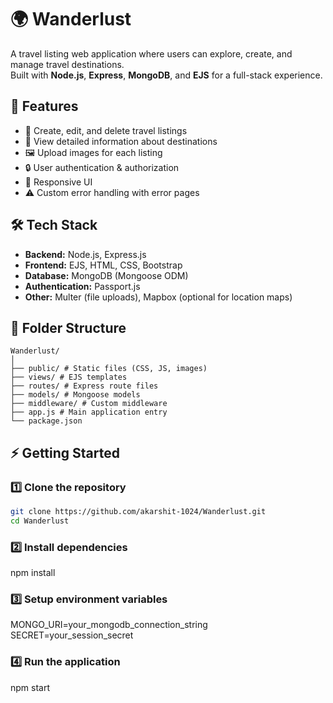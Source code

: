 # 🌍 Wanderlust

A travel listing web application where users can explore, create, and manage travel destinations.  
Built with **Node.js**, **Express**, **MongoDB**, and **EJS** for a full-stack experience.

## 🚀 Features
- 📝 Create, edit, and delete travel listings
- 📍 View detailed information about destinations
- 🖼️ Upload images for each listing
- 🔒 User authentication & authorization
- 📱 Responsive UI
- ⚠️ Custom error handling with error pages

## 🛠️ Tech Stack
- **Backend:** Node.js, Express.js
- **Frontend:** EJS, HTML, CSS, Bootstrap
- **Database:** MongoDB (Mongoose ODM)
- **Authentication:** Passport.js
- **Other:** Multer (file uploads), Mapbox (optional for location maps)

## 📂 Folder Structure
```
Wanderlust/
│
├── public/ # Static files (CSS, JS, images)
├── views/ # EJS templates
├── routes/ # Express route files
├── models/ # Mongoose models
├── middleware/ # Custom middleware
├── app.js # Main application entry
└── package.json
```

## ⚡ Getting Started

### 1️⃣ Clone the repository
```bash
git clone https://github.com/akarshit-1024/Wanderlust.git
cd Wanderlust
```
### 2️⃣ Install dependencies

npm install

### 3️⃣ Setup environment variables

MONGO_URI=your_mongodb_connection_string
SECRET=your_session_secret

### 4️⃣ Run the application

npm start

